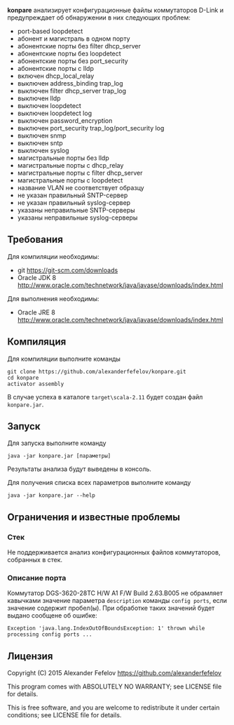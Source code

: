__konpare__ анализирует конфигурационные файлы коммутаторов D-Link и предупреждает об обнаружении в них следующих проблем:

* port-based loopdetect
* абонент и магистраль в одном порту
* абонентские порты без filter dhcp_server
* абонентские порты без loopdetect
* абонентские порты без port_security
* абонентские порты с lldp
* включен dhcp_local_relay
* выключен address_binding trap_log
* выключен filter dhcp_server trap_log
* выключен lldp
* выключен loopdetect
* выключен loopdetect log
* выключен password_encryption
* выключен port_security trap_log/port_security log
* выключен snmp
* выключен sntp
* выключен syslog
* магистральные порты без lldp
* магистральные порты с dhcp_relay
* магистральные порты с filter dhcp_server
* магистральные порты с loopdetect
* название VLAN не соответствует образцу
* не указан правильный SNTP-сервер
* не указан правильный syslog-сервер
* указаны неправильные SNTP-серверы
* указаны неправильные syslog-серверы

## Требования

Для компиляции необходимы:

* git <https://git-scm.com/downloads>
* Oracle JDK 8 <http://www.oracle.com/technetwork/java/javase/downloads/index.html>

Для выполнения необходимы:

* Oracle JRE 8 <http://www.oracle.com/technetwork/java/javase/downloads/index.html>

## Компиляция

Для компиляции выполните команды

    git clone https://github.com/alexanderfefelov/konpare.git
    cd konpare
    activator assembly

В случае успеха в каталоге `target\scala-2.11` будет создан файл `konpare.jar`.

## Запуск

Для запуска выполните команду

    java -jar konpare.jar [параметры]

Результаты анализа будут выведены в консоль.

Для получения списка всех параметров выполните команду

    java -jar konpare.jar --help

## Ограничения и известные проблемы

### Стек

Не поддерживается анализ конфигурационных файлов коммутаторов, собранных в стек.

### Описание порта

Коммутатор DGS-3620-28TC H/W A1 F/W Build 2.63.B005 не обрамляет кавычками значение параметра `description` команды `config ports`, если значение содержит пробел(ы). При обработке таких значений будет выдано сообщене об ошибке:

    Exception 'java.lang.IndexOutOfBoundsException: 1' thrown while processing config ports ...

## Лицензия

Copyright (C) 2015 Alexander Fefelov <https://github.com/alexanderfefelov>

This program comes with ABSOLUTELY NO WARRANTY; see LICENSE file for details.

This is free software, and you are welcome to redistribute it under certain conditions; see LICENSE file for details.
